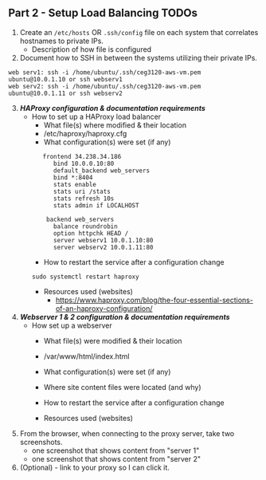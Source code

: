 ## Part 2 - Setup Load Balancing TODOs

1. Create an `/etc/hosts` OR `.ssh/config` file on each system that correlates hostnames to private IPs.
   - Description of how file is configured
2. Document how to SSH in between the systems utilizing their private IPs.
```
web serv1: ssh -i /home/ubuntu/.ssh/ceg3120-aws-vm.pem ubuntu@10.0.1.10 or ssh webserv1
web serv2: ssh -i /home/ubuntu/.ssh/ceg3120-aws-vm.pem ubuntu@10.0.1.11 or ssh webserv2
```
3. **_HAProxy configuration & documentation requirements_**
   - How to set up a HAProxy load balancer
     - What file(s) where modified & their location
      - /etc/haproxy/haproxy.cfg
     - What configuration(s) were set (if any)
     ```
        frontend 34.238.34.186
           bind 10.0.0.10:80
           default_backend web_servers
           bind *:8404
           stats enable
           stats uri /stats
           stats refresh 10s
           stats admin if LOCALHOST

         backend web_servers
           balance roundrobin
           option httpchk HEAD /
           server webserv1 10.0.1.10:80
           server webserv2 10.0.1.11:80
     ```
     - How to restart the service after a configuration change
      ```
      sudo systemctl restart haproxy
      ```
     - Resources used (websites)
         * https://www.haproxy.com/blog/the-four-essential-sections-of-an-haproxy-configuration/
4. **_Webserver 1 & 2 configuration & documentation requirements_**
   - How set up a webserver
     - What file(s) were modified & their location
      - /var/www/html/index.html
     - What configuration(s) were set (if any)
     - Where site content files were located (and why)
     
     - How to restart the service after a configuration change
     - Resources used (websites)
5. From the browser, when connecting to the proxy server, take two screenshots.
   - one screenshot that shows content from "server 1"
   - one screenshot that shows content from "server 2"
6. (Optional) - link to your proxy so I can click it.
